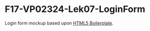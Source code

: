 # F17-VP02324-Lek07-LoginForm
Login form mockup based upon [HTML5 Boilerplate](https://github.com/h5bp/html5-boilerplate).
